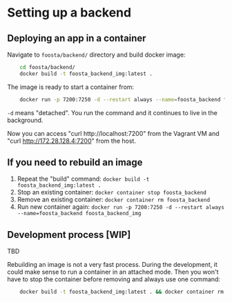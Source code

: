 # Setting up a backend

## Deploying an app in a container
Navigate to `foosta/backend/` directory and build docker image:
```bash
    cd foosta/backend/
    docker build -t foosta_backend_img:latest .
```

The image is ready to start a container from:
```bash
    docker run -p 7200:7250 -d --restart always --name=foosta_backend foosta_backend_img
```
`-d` means "detached". You run the command and it continues to live in the background.

Now you can access "curl http://localhost:7200" from the Vagrant VM and
"curl http://172.28.128.4:7200" from the host.



## If you need to rebuild an image
1. Repeat the "build" command: `docker build -t foosta_backend_img:latest .`
2. Stop an existing container: `docker container stop foosta_backend`
3. Remove an existing container: `docker container rm foosta_backend`
4. Run new container again: `docker run -p 7200:7250 -d --restart always --name=foosta_backend foosta_backend_img`



## Development process [WIP]
TBD

Rebuilding an image is not a very fast process. During the development, it could make sense to run a container in an attached mode. Then you won't have to stop the container before removing and always use one command:
```bash
    docker build -t foosta_backend_img:latest . && docker container rm foosta_backend && docker run -p 7200:7250 --name=foosta_backend foosta_backend_img
```
